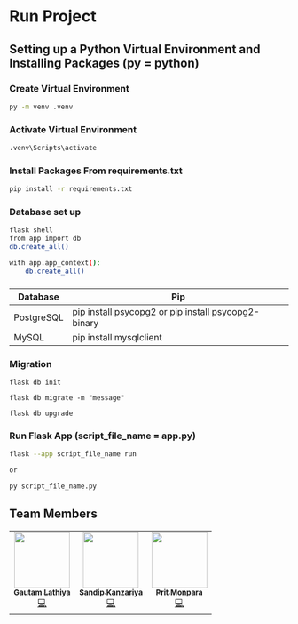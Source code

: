 # Run Project

## Setting up a Python Virtual Environment and Installing Packages (py = python)

### Create Virtual Environment

```bash
py -m venv .venv
```

### Activate Virtual Environment

```bash
.venv\Scripts\activate
```

### Install Packages From requirements.txt

```bash
pip install -r requirements.txt
```

### Database set up

```bash
flask shell
from app import db
db.create_all()

with app.app_context():
    db.create_all()

```
### 
|Database|Pip|
|---|---|
|PostgreSQL|pip install psycopg2 or pip install psycopg2-binary|
|MySQL|pip install mysqlclient|

### Migration

```shell
flask db init

flask db migrate -m "message"

flask db upgrade

```

### Run Flask App (script_file_name = app.py)

```bash
flask --app script_file_name run

or

py script_file_name.py
```

## Team Members

<table>
  <tr>
    <td align="center">
        <a href="https://github.com/DigitalGit2003">
            <img src="https://github.com/DigitalGit2003.png" width="100px;" alt=""/>
            <br />
            <sub><b>Gautam Lathiya</b></sub>
        </a>
        <br />
        <a href="https://github.com/Sandip-Kanzariya/WebScraping_SDP/commits?author=DigitalGit2003" title="Code">💻</a>
    </td>
    <td align="center">
        <a href="https://github.com/Sandip-Kanzariya">
            <img src="https://github.com/Sandip-Kanzariya.png" width="100px;" alt=""/>
            <br />
            <sub><b>Sandip Kanzariya</b></sub>
        </a>
        <br />
        <a href="https://github.com/Sandip-Kanzariya/WebScraping_SDP/commits?author=Sandip-Kanzariya" title="Documentation">💻</a>
    </td>
    <td align="center">
        <a href="https://github.com/Prit-mmonpara">
            <img src="https://github.com/Prit-mmonpara.png" width="100px;" alt=""/>
            <br />
            <sub><b>Prit Monpara</b></sub>
        </a>
        <br />
        <a href="https://github.com/Sandip-Kanzariya/WebScraping_SDP/commits?author=Prit-mmonpara" title="Documentation">💻</a>
    </td>
    </tr>
</table>
